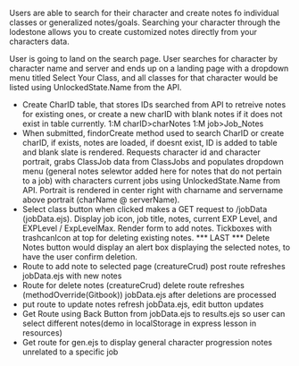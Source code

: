 Users are able to search for their character and create notes fo individual classes or generalized notes/goals. 
Searching your character through the lodestone allows you to create customized notes directly from your characters data. 


User is going to land on the search page. User searches for character by character name and server and ends up on a landing page with a dropdown menu  titled Select Your Class, and all classes for that character would be listed using UnlockedState.Name from the API.  

* Create CharID table, that stores IDs searched from API to retreive notes for existing ones, or create a new charID with blank notes if it does not exist in table currently. 1:M charID>charNotes
1:M job>Job_Notes
* When submitted, findorCreate method used to search CharID or create charID, if exists, notes are loaded, if doesnt exist, ID is added to table and blank slate is rendered. Requests character id and character portrait, grabs ClassJob data from ClassJobs and populates dropdown menu (general notes selewtor added here for notes that do not pertain to a job) with characters current jobs using UnlockedState.Name from API. Portrait is rendered in center right with charname and servername above portrait (charName @ serverName). 
 * Select class button when clicked makes a GET request to /jobData (jobData.ejs). Display job icon, job title, notes, current EXP Level, and EXPLevel / ExpLevelMax. Render form to add notes. Tickboxes with trashcanIcon at top for deleting existing notes. *** LAST *** Delete Notes button would display an alert box displaying the selected notes, to have the user confirm deletion.
 * Route to add note to selected page (creatureCrud) post route refreshes jobData.ejs with new notes
 * Route for delete notes (creatureCrud) delete route refreshes (methodOverride(Gitbook)) jobData.ejs after deletions are processed
* put route to update notes refresh jobData.ejs, edit button updates
* Get Route using Back Button from jobData.ejs to results.ejs so user can select different notes(demo in localStorage in express lesson in resources)
* Get route for gen.ejs to display general character progression notes unrelated to a specific job

